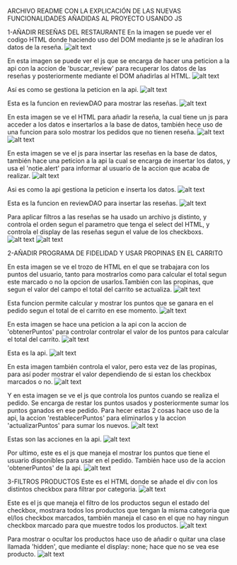 ARCHIVO README CON LA EXPLICACIÓN DE LAS NUEVAS FUNCIONALIDADES AÑADIDAS AL PROYECTO USANDO JS

1-AÑADIR RESEÑAS DEL RESTAURANTE
En la imagen se puede ver el codigo HTML donde haciendo uso del DOM mediante js se le añadiran los datos de la reseña.
![alt text](image.png)

En esta imagen se puede ver el js que se encarga de hacer una peticion a la api con la accion de 'buscar_review' para recuperar los datos de las reseñas y posteriormente mediante el DOM añadirlas al HTML.
![alt text](image-1.png)

Así es como se gestiona la peticion en la api.
![alt text](image-2.png)

Esta es la funcion en reviewDAO para mostrar las reseñas.
![alt text](image-6.png)

En esta imagen se ve el HTML para añadir la reseña, la cual tiene un js para acceder a los datos e insertarlos a la base de datos, también hece uso de una funcion para solo mostrar los pedidos que no tienen reseña.
![alt text](image-3.png)
![alt text](image-8.png)

En esta imagen se ve el js para insertar las reseñas en la base de datos, también hace una peticion a la api la cual se encarga de insertar los datos, y usa el 'notie.alert' para informar al usuario de la accion que acaba de realizar.
![alt text](image-4.png)

Asi es como la api gestiona la peticion e inserta los datos.
![alt text](image-5.png)

Esta es la funcion en reviewDAO para insertar las reseñas.
![alt text](image-7.png)

Para aplicar filtros a las reseñas se ha usado un archivo js distinto, y controla el orden segun el parametro que tenga el select del HTML, y controla el display de las reseñas segun el value de los checkboxs.
![alt text](image-9.png)
![alt text](image-10.png)



2-AÑADIR PROGRAMA DE FIDELIDAD Y USAR PROPINAS EN EL CARRITO

En esta imagen se ve el trozo de HTML en el que se trabajara con los puntos del usuario, tanto para mostrarlos como para calcular el total segun este marcado o no la opcion de usarlos.También con las propinas, que segun el valor del campo el total del carrito se actualiza.
![alt text](image-11.png)

Esta funcion permite calcular y mostrar los puntos que se ganara en el pedido segun el total de el carrito en ese momento.
![alt text](image-12.png)

En esta imagen se hace una peticion a la api con la accion de 'obtenerPuntos' para controlar controlar el valor de los puntos para calcular el total del carrito.
![alt text](image-13.png)

Esta es la api.
![alt text](image-15.png)

En esta imagen también controla el valor, pero esta vez de las propinas, para así poder mostrar el valor dependiendo de si estan los checkbox marcados o no.
![alt text](image-14.png)

Y en esta imagen se ve el js que controla los puntos cuando se realiza el pedido. Se encarga de restar los puntos usados y posteriormente sumar los puntos ganados en ese pedido. Para hecer estas 2 cosas hace uso de la api, la accion 'restablecerPuntos' para eliminarlos y la accion 'actualizarPuntos' para sumar los nuevos.
![alt text](image-16.png)

 Estas son las acciones en la api.
 ![alt text](image-17.png)

Por ultimo, este es el js que maneja el mostrar los puntos que tiene el usuario disponibles para usar en el pedido. También hace uso de la accion 'obtenerPuntos' de la api.
![alt text](image-18.png)



3-FILTROS PRODUCTOS
Este es el HTML donde se añade el div con los distintos checkbox para filtrar por categoria.
![alt text](image-19.png)

Este es el js que maneja el filtro de los productos segun el estado del checkbox, mostrara todos los productos que tengan la misma categoria que el/los checkbox marcados, también maneja el caso en el que no hay ningun checkbox marcado para que muestre todos los productos. 
![alt text](image-20.png)

Para mostrar o ocultar los productos hace uso de añadir o quitar una clase llamada 'hidden', que mediante el display: none; hace que no se vea ese producto.
![alt text](image-21.png)
